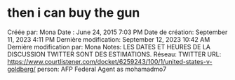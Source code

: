 # then i can buy the gun

Créée par: Mona
Date : June 24, 2015 7:03 PM
Date de création: September 11, 2023 4:11 PM
Dernière modification: September 12, 2023 10:42 AM
Dernière modification par: Mona
Notes: LES DATES ET HEURES DE LA DISCUSSION TWITTER SONT DES ESTIMATIONS.
Réseau: TWITTER
URL: https://www.courtlistener.com/docket/6259243/100/1/united-states-v-goldberg/
person: AFP Federal Agent as mohamadmo7